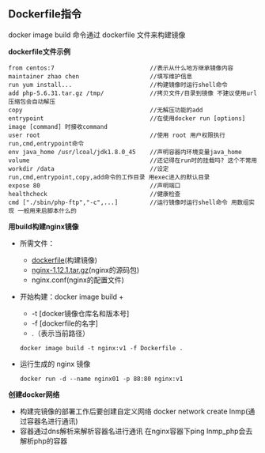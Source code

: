 ## Dockerfile指令
docker image build 命令通过 dockerfile 文件来构建镜像

__dockerfile文件示例__
```
from centos:7                           //表示从什么地方继承镜像内容
maintainer zhao chen                    //填写维护信息
run yum install...                      //构建镜像时运行shell命令
add php-5.6.31.tar.gz /tmp/             //拷贝文件/目录到镜像 不建议使用url 压缩包会自动解压
copy                                    //无解压功能的add
entrypoint                              //在使用docker run [options] image [command] 时接收command
user root                               //使用 root 用户权限执行run,cmd,entrypoint命令
env java_home /usr/lcoal/jdk1.8.0_45    //声明容器内环境变量java_home
volume                                  //还记得在run时的挂载吗? 这个不常用
workdir /data                           //设定run,cmd,entrypoint,copy,add命令的工作目录 用exec进入的默认目录
expose 80                               //声明端口
healthcheck                             //健康检查
cmd ["./sbin/php-ftp","-c",...]         //运行镜像时运行shell命令 用数组实现 一般用来启脚本什么的
```

__用build构建nginx镜像__
* 所需文件：
    * [dockerfile](https://github.com/lcePolarBear/Docker_Basic_Config_Note/blob/master/Docker%20用法/Dockerfile)(构建镜像)
    * [nginx-1.12.1.tar.gz](http://nginx.org/download/nginx-1.15.5.tar.gz)(nginx的源码包)
    * nginx.conf(nginx的配置文件)
   
* 开始构建：docker image build +
    * -t [docker镜像仓库名和版本号]
    * -f [dockerfile的名字]
    * .（表示当前路径）
    ```
    docker image build -t nginx:v1 -f Dockerfile .
    ```
* 运行生成的 nginx 镜像
    ```
    docker run -d --name nginx01 -p 88:80 nginx:v1
    ```
    
__创建docker网络__

* 构建完镜像的部署工作后要创建自定义网络  docker network create lnmp(通过容器名进行通讯)<br>
* 容器通过dns解析来解析容器名进行通讯 在nginx容器下ping lnmp_php会去解析php的容器
